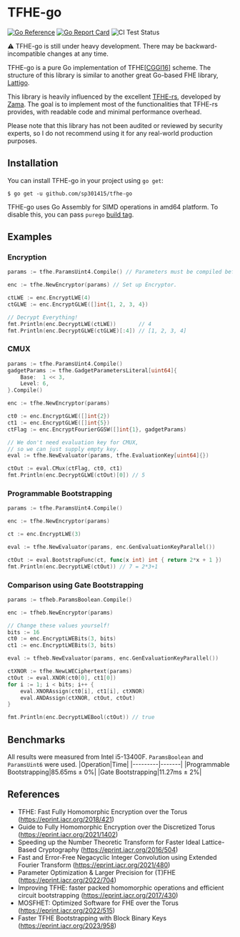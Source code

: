 # TFHE-go

[![Go Reference](https://pkg.go.dev/badge/github.com/sp301415/tfhe-go.svg)](https://pkg.go.dev/github.com/sp301415/tfhe-go)
[![Go Report Card](https://goreportcard.com/badge/github.com/sp301415/tfhe-go)](https://goreportcard.com/report/github.com/sp301415/tfhe-go)
![CI Test Status](https://github.com/sp301415/tfhe-go/actions/workflows/ci.yml/badge.svg)

⚠️ TFHE-go is still under heavy development. There may be backward-incompatible changes at any time.

TFHE-go is a pure Go implementation of TFHE[[CGGI16](https://eprint.iacr.org/2016/870)] scheme. The structure of this library is similar to another great Go-based FHE library, [Lattigo](https://github.com/tuneinsight/lattigo).

This library is heavily influenced by the excellent [TFHE-rs](https://github.com/zama-ai/tfhe-rs), developed by [Zama](https://www.zama.ai). The goal is to implement most of the functionalities that TFHE-rs provides, with readable code and minimal performance overhead.

Please note that this library has not been audited or reviewed by security experts, so I do not recommend using it for any real-world production purposes.

## Installation
You can install TFHE-go in your project using `go get`:
```
$ go get -u github.com/sp301415/tfhe-go
```
TFHE-go uses Go Assembly for SIMD operations in amd64 platform. To disable this, you can pass `purego` [build tag](https://pkg.go.dev/go/build#hdr-Build_Constraints).

## Examples
### Encryption
```go
params := tfhe.ParamsUint4.Compile() // Parameters must be compiled before use.

enc := tfhe.NewEncryptor(params) // Set up Encryptor.

ctLWE := enc.EncryptLWE(4)
ctGLWE := enc.EncryptGLWE([]int{1, 2, 3, 4})

// Decrypt Everything!
fmt.Println(enc.DecryptLWE(ctLWE))       // 4
fmt.Println(enc.DecryptGLWE(ctGLWE)[:4]) // [1, 2, 3, 4]
```

### CMUX
```go
params := tfhe.ParamsUint4.Compile()
gadgetParams := tfhe.GadgetParametersLiteral[uint64]{
	Base:  1 << 3,
	Level: 6,
}.Compile()

enc := tfhe.NewEncryptor(params)

ct0 := enc.EncryptGLWE([]int{2})
ct1 := enc.EncryptGLWE([]int{5})
ctFlag := enc.EncryptFourierGGSW([]int{1}, gadgetParams)

// We don't need evaluation key for CMUX,
// so we can just supply empty key.
eval := tfhe.NewEvaluator(params, tfhe.EvaluationKey[uint64]{})

ctOut := eval.CMux(ctFlag, ct0, ct1)
fmt.Println(enc.DecryptGLWE(ctOut)[0]) // 5
```

### Programmable Bootstrapping
```go
params := tfhe.ParamsUint4.Compile()

enc := tfhe.NewEncryptor(params)

ct := enc.EncryptLWE(3)

eval := tfhe.NewEvaluator(params, enc.GenEvaluationKeyParallel())

ctOut := eval.BootstrapFunc(ct, func(x int) int { return 2*x + 1 })
fmt.Println(enc.DecryptLWE(ctOut)) // 7 = 2*3+1
```

### Comparison using Gate Bootstrapping
```go
params := tfheb.ParamsBoolean.Compile()

enc := tfheb.NewEncryptor(params)

// Change these values yourself!
bits := 16
ct0 := enc.EncryptLWEBits(3, bits)
ct1 := enc.EncryptLWEBits(3, bits)

eval := tfheb.NewEvaluator(params, enc.GenEvaluationKeyParallel())

ctXNOR := tfhe.NewLWECiphertext(params)
ctOut := eval.XNOR(ct0[0], ct1[0])
for i := 1; i < bits; i++ {
	eval.XNORAssign(ct0[i], ct1[i], ctXNOR)
	eval.ANDAssign(ctXNOR, ctOut, ctOut)
}

fmt.Println(enc.DecryptLWEBool(ctOut)) // true
```

## Benchmarks
All results were measured from Intel i5-13400F. `ParamsBoolean` and `ParamsUint6` were used.
|Operation|Time|
|---------|-------|
|Programmable Bootstrapping|85.65ms ± 0%|
|Gate Bootstrapping|11.27ms ± 2%|

## References
- TFHE: Fast Fully Homomorphic Encryption over the Torus (https://eprint.iacr.org/2018/421)
- Guide to Fully Homomorphic Encryption over the Discretized Torus (https://eprint.iacr.org/2021/1402)
- Speeding up the Number Theoretic Transform for Faster Ideal Lattice-Based Cryptography (https://eprint.iacr.org/2016/504)
- Fast and Error-Free Negacyclic Integer Convolution using Extended Fourier Transform (https://eprint.iacr.org/2021/480)
- Parameter Optimization & Larger Precision for (T)FHE (https://eprint.iacr.org/2022/704)
- Improving TFHE: faster packed homomorphic operations and efficient circuit bootstrapping (https://eprint.iacr.org/2017/430)
- MOSFHET: Optimized Software for FHE over the Torus (https://eprint.iacr.org/2022/515)
- Faster TFHE Bootstrapping with Block Binary Keys (https://eprint.iacr.org/2023/958)
